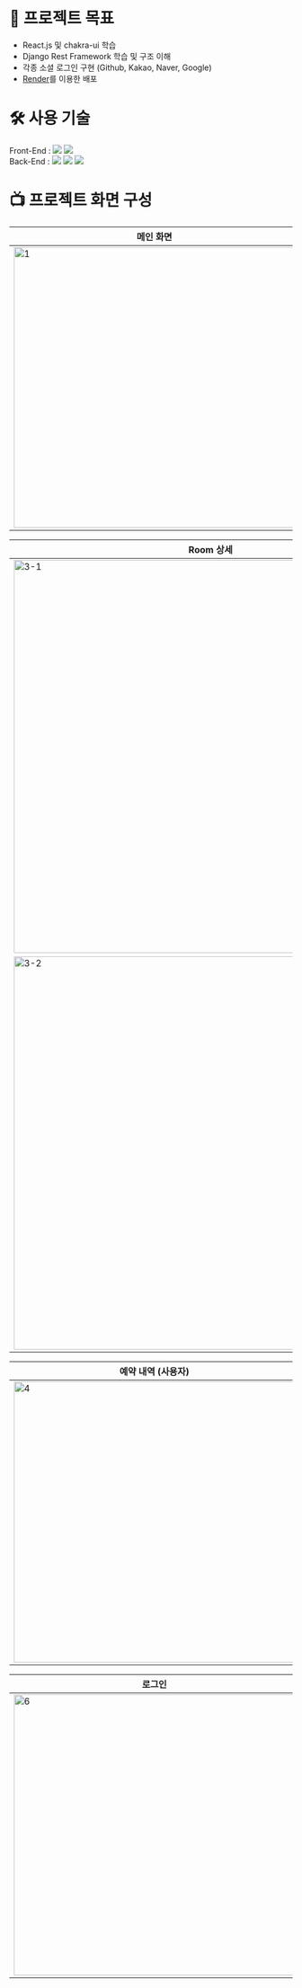 # 🎯 프로젝트 목표
- React.js 및 chakra-ui 학습
- Django Rest Framework 학습 및 구조 이해
- 각종 소셜 로그인 구현 (Github, Kakao, Naver, Google)
- [Render](https://render.com/)를 이용한 배포
# 🛠️ 사용 기술
Front-End : <img src="https://img.shields.io/badge/React-20232A?style=flat&logo=react&logoColor=61DAFB"> <img src="https://img.shields.io/badge/Chakra--UI-319795?style=flat&logo=chakra-ui&logoColor=white"> <br>
Back-End : <img src="https://img.shields.io/badge/Django-092E20?style=flat&logo=django&logoColor=green"> <img src="https://img.shields.io/badge/django%20rest-ff1709?style=flat&logo=django&logoColor=white"> <img src="https://img.shields.io/badge/Render-46E3B7?style=flat&logo=render&logoColor=white">
# 📺 프로젝트 화면 구성

| 메인 화면 | 다크모드 |
| ------------ | ----------- |
| <img width="500" alt="1" src="https://user-images.githubusercontent.com/101795921/230605140-2831f8a6-ece0-44db-90cc-bc1611a126c8.png"> | <img width="500" alt="2" src="https://user-images.githubusercontent.com/101795921/230605206-e7e4111b-baf1-4fba-a0f2-15f443242bfd.png"> | 

| Room 상세 |
| ------------ |
|<img width="700" alt="3-1" src="https://user-images.githubusercontent.com/101795921/230606660-3628b8e7-1027-40c6-ba67-b59637e65d4f.png"> |
|<img width="700" alt="3-2" src="https://user-images.githubusercontent.com/101795921/230606713-e6305f8d-fb55-485f-81e0-326d4289dcb0.png">          |

| 예약 내역 (사용자) | 예약 내역 (host) |
| ------------ | ----------- |
|<img width="500" alt="4" src="https://user-images.githubusercontent.com/101795921/230606908-f8ad8b35-f608-4d10-b4b5-72bc34e51a74.png">| <img width="500" alt="5" src="https://user-images.githubusercontent.com/101795921/230606920-7fe980ea-67cc-4e64-aa14-fcc9e5076079.png"> |

|로그인|회원가입|
|----|-----|
| <img width="500" alt="6" src="https://user-images.githubusercontent.com/101795921/230607308-f3dae766-27a8-4364-8b98-01eff13277e8.png"> | <img width="500" alt="7" src="https://user-images.githubusercontent.com/101795921/230607317-50a71db8-b9c1-4f9e-a42e-2f16ad9c9126.png"> |
